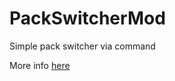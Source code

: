 # PackSwitcherMod
Simple pack switcher via command

More info [here](https://roccodev.me/mods/packswitcher)
